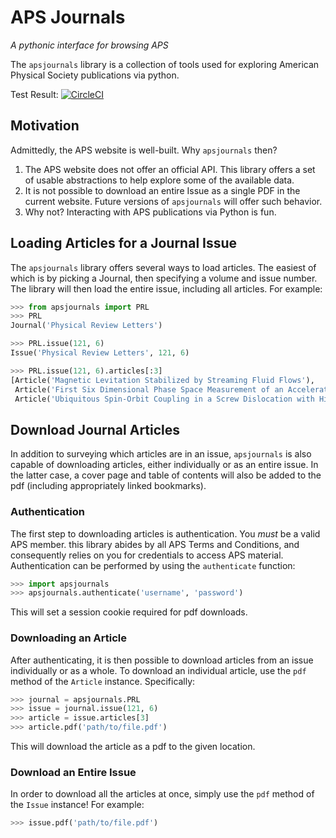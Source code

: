 # APS Journals
_A pythonic interface for browsing APS_

The `apsjournals` library is a collection of tools used for exploring American 
Physical Society publications via python. 

Test Result: [![CircleCI](https://circleci.com/gh/JWKennington/apsjournals/tree/master.svg?style=svg)](https://circleci.com/gh/JWKennington/apsjournals/tree/master)

## Motivation
Admittedly, the APS website is well-built. Why `apsjournals` then? 
1. The APS website does not offer an official API. This library offers a set of usable abstractions 
to help explore some of the available data.
1. It is not possible to download an entire Issue as a single PDF in the current website. 
Future versions of `apsjournals` will offer such behavior.
1. Why not? Interacting with APS publications via Python is fun.

## Loading Articles for a Journal Issue
The `apsjournals` library offers several ways to load articles. The easiest of which
is by picking a Journal, then specifying a volume and issue number. The library will then
load the entire issue, including all articles. For example:
```python
>>> from apsjournals import PRL
>>> PRL
Journal('Physical Review Letters')

>>> PRL.issue(121, 6)
Issue('Physical Review Letters', 121, 6)

>>> PRL.issue(121, 6).articles[:3]
[Article('Magnetic Levitation Stabilized by Streaming Fluid Flows'),
 Article('First Six Dimensional Phase Space Measurement of an Accelerator Beam'),
 Article('Ubiquitous Spin-Orbit Coupling in a Screw Dislocation with High Spin Coherency')]
```
 
## Download Journal Articles
In addition to surveying which articles are in an issue, `apsjournals` is also capable of downloading 
articles, either individually or as an entire issue. In the latter case, a cover page and table of contents
will also be added to the pdf (including appropriately linked bookmarks).

### Authentication
The first step to downloading articles is authentication. You _must_ be a valid APS member. this library
abides by all APS Terms and Conditions, and consequently relies on you for credentials to access
APS material. Authentication can be performed by using the `authenticate` function:

```python
>>> import apsjournals
>>> apsjournals.authenticate('username', 'password')
```

This will set a session cookie required for pdf downloads. 

### Downloading an Article
After authenticating, it is then possible to download articles from an issue individually or as a whole.
To download an individual article, use the `pdf` method of the `Article` instance.
Specifically:

```python
>>> journal = apsjournals.PRL
>>> issue = journal.issue(121, 6)
>>> article = issue.articles[3]
>>> article.pdf('path/to/file.pdf')
```

This will download the article as a pdf to the given location. 

### Download an Entire Issue
In order to download all the articles at once, simply use the `pdf` method of the `Issue` instance! For
example:

```python
>>> issue.pdf('path/to/file.pdf')
```


 